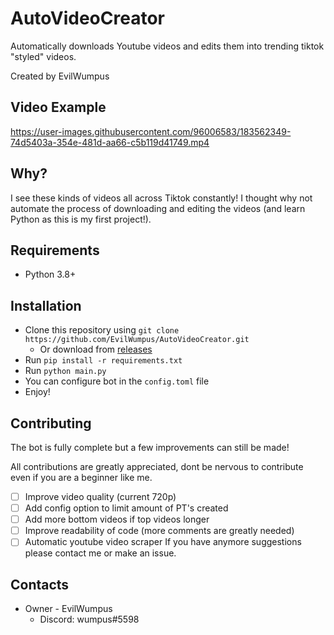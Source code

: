 # AutoVideoCreator
Automatically downloads Youtube videos and edits them into trending tiktok "styled" videos.

Created by EvilWumpus

## Video Example
https://user-images.githubusercontent.com/96006583/183562349-74d5403a-354e-481d-aa66-c5b119d41749.mp4

## Why?
I see these kinds of videos all across Tiktok constantly! I thought why not automate the process of downloading and editing the videos (and learn Python as this is my first project!).

## Requirements
- Python 3.8+

## Installation
- Clone this repository using `git clone https://github.com/EvilWumpus/AutoVideoCreator.git`
  - Or download from [releases](https://github.com/EvilWumpus/AutoVideoCreator/releases)
- Run `pip install -r requirements.txt`
- Run `python main.py`
- You can configure bot in the `config.toml` file
- Enjoy!

## Contributing
The bot is fully complete but a few improvements can still be made!

All contributions are greatly appreciated, dont be nervous to contribute even if you are a beginner like me.
- [ ] Improve video quality (current 720p)
- [ ] Add config option to limit amount of PT's created
- [ ] Add more bottom videos if top videos longer
- [ ] Improve readability of code (more comments are greatly needed)
- [ ] Automatic youtube video scraper
If you have anymore suggestions please contact me or make an issue.

## Contacts
- Owner - EvilWumpus
  - Discord: wumpus#5598
